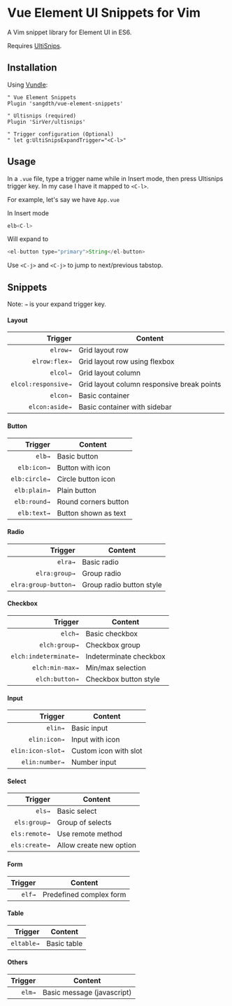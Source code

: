 # Vue Element UI Snippets for Vim

A Vim snippet library for Element UI in ES6.

Requires [UltiSnips](https://github.com/SirVer/ultisnips).

## Installation

Using [Vundle](https://github.com/VundleVim/Vundle.vim):

```vim
" Vue Element Snippets
Plugin 'sangdth/vue-element-snippets'

" Ultisnips (required)
Plugin 'SirVer/ultisnips'

" Trigger configuration (Optional)
" let g:UltiSnipsExpandTrigger="<C-l>"
```

## Usage
In a `.vue` file, type a trigger name while in Insert mode, then press Ultisnips trigger key. In my case I have it mapped to `<C-l>`.

For example, let's say we have `App.vue`

In Insert mode

```javascript
elb<C-l>
```

Will expand to

```javascript
<el-button type="primary">String</el-button>
```

Use `<C-j>` and `<C-j>` to jump to next/previous tabstop.

## Snippets
Note: `→` is your expand trigger key.

#### Layout

| Trigger             | Content |
| ------------------: | ------- |
| `elrow→`            | Grid layout row |
| `elrow:flex→`       | Grid layout row using flexbox |
| `elcol→`            | Grid layout column |
| `elcol:responsive→` | Grid layout column responsive break points |
| `elcon→`            | Basic container |
| `elcon:aside→`      | Basic container with sidebar |


#### Button

| Trigger       | Content |
| ------------: | ------- |
| `elb→`        | Basic button |
| `elb:icon→`   | Button with icon |
| `elb:circle→` | Circle button icon |
| `elb:plain→`  | Plain button |
| `elb:round→`  | Round corners button |
| `elb:text→`   | Button shown as text |


#### Radio

| Trigger              | Content |
| -------------------: | ------- |
| `elra→`              | Basic radio |
| `elra:group→`        | Group radio |
| `elra:group-button→` | Group radio button style |


#### Checkbox

| Trigger               | Content |
| --------------------: | ------- |
| `elch→`               | Basic checkbox |
| `elch:group→`         | Checkbox group |
| `elch:indeterminate→` | Indeterminate checkbox |
| `elch:min-max→`       | Min/max selection |
| `elch:button→`        | Checkbox button style |


#### Input

| Trigger           | Content |
| ----------------: | ------- |
| `elin→`           | Basic input |
| `elin:icon→`      | Input with icon |
| `elin:icon-slot→` | Custom icon with slot |
| `elin:number→`    | Number input |


#### Select

| Trigger       | Content |
| ------------: | ------- |
| `els→`        | Basic select |
| `els:group→`  | Group of selects |
| `els:remote→` | Use remote method |
| `els:create→` | Allow create new option |


#### Form

| Trigger     | Content |
| ----------: | ------- |
| `elf→`  | Predefined complex form |


#### Table

| Trigger     | Content |
| ----------: | ------- |
| `eltable→`  | Basic table |


#### Others

| Trigger | Content |
| ------: | ------- |
| `elm→`  | Basic message (javascript) |



